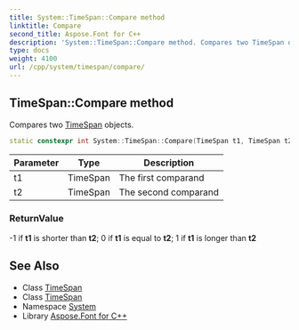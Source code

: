 ```yaml
---
title: System::TimeSpan::Compare method
linktitle: Compare
second_title: Aspose.Font for C++
description: 'System::TimeSpan::Compare method. Compares two TimeSpan objects in C++.'
type: docs
weight: 4100
url: /cpp/system/timespan/compare/
---
```

## TimeSpan::Compare method


Compares two [TimeSpan](../) objects.

```cpp
static constexpr int System::TimeSpan::Compare(TimeSpan t1, TimeSpan t2)
```


| Parameter | Type | Description |
| --- | --- | --- |
| t1 | TimeSpan | The first comparand |
| t2 | TimeSpan | The second comparand |

### ReturnValue

-1 if **t1** is shorter than **t2**; 0 if **t1** is equal to **t2**; 1 if **t1** is longer than **t2**

## See Also

* Class [TimeSpan](../)
* Class [TimeSpan](../)
* Namespace [System](../../)
* Library [Aspose.Font for C++](../../../)
